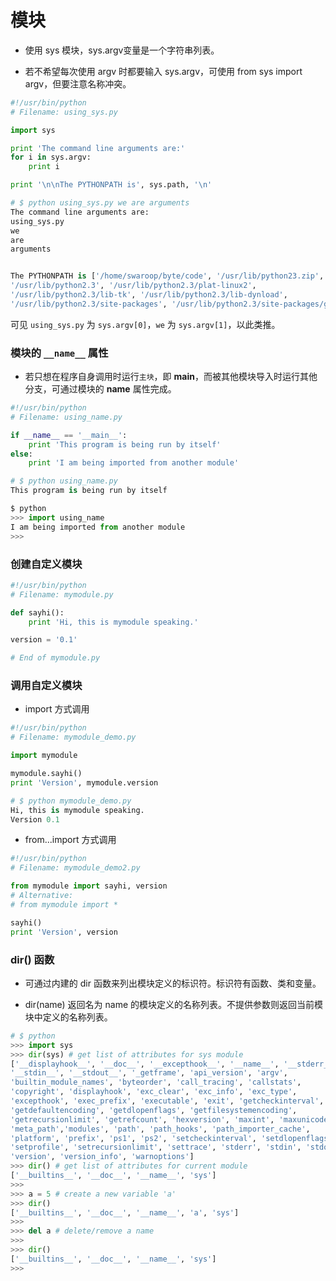 模块
===

- 使用 sys 模块，sys.argv变量是一个字符串列表。

- 若不希望每次使用 argv 时都要输入 sys.argv，可使用 from sys import argv，但要注意名称冲突。

```python
#!/usr/bin/python
# Filename: using_sys.py

import sys

print 'The command line arguments are:'
for i in sys.argv:
    print i

print '\n\nThe PYTHONPATH is', sys.path, '\n'

# $ python using_sys.py we are arguments
The command line arguments are:
using_sys.py
we
are
arguments


The PYTHONPATH is ['/home/swaroop/byte/code', '/usr/lib/python23.zip',
'/usr/lib/python2.3', '/usr/lib/python2.3/plat-linux2',
'/usr/lib/python2.3/lib-tk', '/usr/lib/python2.3/lib-dynload',
'/usr/lib/python2.3/site-packages', '/usr/lib/python2.3/site-packages/gtk-2.0']
```
可见 `using_sys.py` 为 `sys.argv[0]`，`we` 为 `sys.argv[1]`，以此类推。

### 模块的 `__name__` 属性

- 若只想在程序自身调用时运行`主块`，即 __main__，而被其他模块导入时运行其他分支，可通过模块的 __name__ 属性完成。

```python
#!/usr/bin/python
# Filename: using_name.py

if __name__ == '__main__':
    print 'This program is being run by itself'
else:
    print 'I am being imported from another module'

# $ python using_name.py
This program is being run by itself

$ python
>>> import using_name
I am being imported from another module
>>>
```

### 创建自定义模块

```python
#!/usr/bin/python
# Filename: mymodule.py

def sayhi():
    print 'Hi, this is mymodule speaking.'

version = '0.1'

# End of mymodule.py
```

### 调用自定义模块

- import 方式调用

```python
#!/usr/bin/python
# Filename: mymodule_demo.py

import mymodule

mymodule.sayhi()
print 'Version', mymodule.version

# $ python mymodule_demo.py
Hi, this is mymodule speaking.
Version 0.1
```

- from...import 方式调用

```python
#!/usr/bin/python
# Filename: mymodule_demo2.py

from mymodule import sayhi, version
# Alternative:
# from mymodule import *

sayhi()
print 'Version', version
```

### dir() 函数

- 可通过内建的 dir 函数来列出模块定义的标识符。标识符有函数、类和变量。

- dir(name) 返回名为 name 的模块定义的名称列表。不提供参数则返回当前模块中定义的名称列表。

```python
# $ python
>>> import sys
>>> dir(sys) # get list of attributes for sys module
['__displayhook__', '__doc__', '__excepthook__', '__name__', '__stderr__',
'__stdin__', '__stdout__', '_getframe', 'api_version', 'argv',
'builtin_module_names', 'byteorder', 'call_tracing', 'callstats',
'copyright', 'displayhook', 'exc_clear', 'exc_info', 'exc_type',
'excepthook', 'exec_prefix', 'executable', 'exit', 'getcheckinterval',
'getdefaultencoding', 'getdlopenflags', 'getfilesystemencoding',
'getrecursionlimit', 'getrefcount', 'hexversion', 'maxint', 'maxunicode',
'meta_path','modules', 'path', 'path_hooks', 'path_importer_cache',
'platform', 'prefix', 'ps1', 'ps2', 'setcheckinterval', 'setdlopenflags',
'setprofile', 'setrecursionlimit', 'settrace', 'stderr', 'stdin', 'stdout',
'version', 'version_info', 'warnoptions']
>>> dir() # get list of attributes for current module
['__builtins__', '__doc__', '__name__', 'sys']
>>>
>>> a = 5 # create a new variable 'a'
>>> dir()
['__builtins__', '__doc__', '__name__', 'a', 'sys']
>>>
>>> del a # delete/remove a name
>>>
>>> dir()
['__builtins__', '__doc__', '__name__', 'sys']
>>>
```
